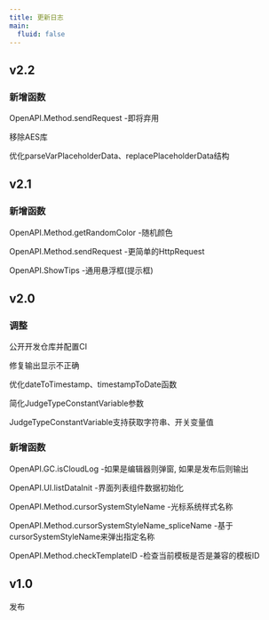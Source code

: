 ```yaml
---
title: 更新日志
main:
  fluid: false
---
```


## v2.2

### 新增函数

OpenAPI.Method.sendRequest -即将弃用

移除AES库

优化parseVarPlaceholderData、replacePlaceholderData结构

## v2.1

### 新增函数

OpenAPI.Method.getRandomColor -随机颜色

OpenAPI.Method.sendRequest -更简单的HttpRequest

OpenAPI.ShowTips -通用悬浮框(提示框)

## v2.0

### 调整

公开开发仓库并配置CI

修复输出显示不正确

优化dateToTimestamp、timestampToDate函数

简化JudgeTypeConstantVariable参数

JudgeTypeConstantVariable支持获取字符串、开关变量值

### 新增函数

OpenAPI.GC.isCloudLog -如果是编辑器则弹窗, 如果是发布后则输出

OpenAPI.UI.listDataInit -界面列表组件数据初始化

OpenAPI.Method.cursorSystemStyleName -光标系统样式名称

OpenAPI.Method.cursorSystemStyleName_spliceName -基于cursorSystemStyleName来弹出指定名称

OpenAPI.Method.checkTemplateID -检查当前模板是否是兼容的模板ID

## v1.0

发布